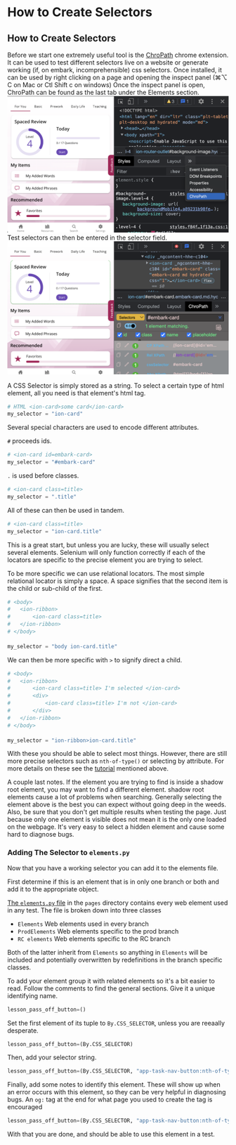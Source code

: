 # How to Create Selectors

## How to Create Selectors
Before we start one extremely useful tool is the [ChroPath](https://chrome.google.com/webstore/detail/chropath/ljngjbnaijcbncmcnjfhigebomdlkcjo) chrome extension.
It can be used to test different selectors live on a website or generate working (if, on embark, incomprehensible) css selectors.
Once installed, it can be used by right clicking on a page and opening the inspect panel (⌘⌥ C on Mac or Ctl Shift c on windows)
Once the inspect panel is open, ChroPath can be found as the last tab under the Elements section.
![where to find ChroPath](/Documentation/images/open-chopath.png)
Test selectors can then be entered in the selector field.
![using ChroPath](/Documentation/images/use-chropath.png)


A CSS Selector is simply stored as a string. 
To select a certain type of html element, all you need is that element's html tag.
```python
# HTML <ion-card>some card</ion-card>
my_selector = "ion-card"
```

Several special characters are used to encode different attributes.

`#` proceeds ids.
```python
# <ion-card id=embark-card>
my_selector = "#embark-card"
```

`.` is used before classes.
```python
# <ion-card class=title>
my_selector = ".title"
```

All of these can then be used in tandem.
```python
# <ion-card class=title>
my_selector = "ion-card.title"
```

This is a great start, but unless you are lucky, these will usually select several elements.
Selenium will only function correctly if each of the locators are specific to the precise element you are trying to select.

To be more specific we can use relational locators.
The most simple relational locator is simply a space.
A space signifies that the second item is the child or sub-child of the first.

```python
# <body>
#   <ion-ribbon>
#       <ion-card class=title>
#   </ion-ribbon>
# </body>

my_selector = "body ion-card.title"
```

We can then be more specific with `>` to signify direct a child.
```python
# <body>
#   <ion-ribbon>
#       <ion-card class=title> I'm selected </ion-card>
#       <div>
#           <ion-card class=title> I'm not </ion-card>
#       </div>
#   </ion-ribbon>
# </body>

my_selector = "ion-ribbon>ion-card.title"
```

With these you should be able to select most things.
However, there are still more precise selectors such as `nth-of-type()` or selecting by attribute. 
For more details on these see the [tutorial]() mentioned above.

A couple last notes. If the element you are trying to find is inside a shadow root element, you may want to find a different element.
shadow root elements cause a lot of problems when searching.
Generally selecting the element above is the best you can expect without going deep in the weeds.
Also, be sure that you don't get multiple results when testing the page. 
Just because only one element is visible does not mean it is the only one loaded on the webpage.
It's very easy to select a hidden element and cause some hard to diagnose bugs.

### Adding The Selector to `elements.py`

Now that you have a working selector you can add it to the elements file.

First determine if this is an element that is in only one branch or both and add it to the appropriate object.

[The `elements.py` file](/pages/elements.py) in the `pages` directory contains every web element used in any test. 
The file is broken down into three classes
* `Elements`
Web elements used in every branch
* `ProdElements`
Web elements specific to the prod branch
* `RC elements`
Web elements specific to the RC branch

Both of the latter inherit from `Elements` so anything in `Elements` will be included and potentially overwritten by redefinitions in the branch specific classes.

To add your element group it with related elements so it's a bit easier to read.
Follow the comments to find the general sections.
Give it a unique identifying name.
```python
lesson_pass_off_button=()
```

Set the first element of its tuple to `By.CSS_SELECTOR`, unless you are reeaally desperate.
```python
lesson_pass_off_button=(By.CSS_SELECTOR)
```

Then, add your selector string.
```python
lesson_pass_off_button=(By.CSS_SELECTOR, "app-task-nav-button:nth-of-type(3)>ion-button")
```

Finally, add some notes to identify this element.
These will show up when an error occurs with this element, so they can be very helpful in diagnosing bugs.
An `og:` tag at the end for what page you used to create the tag is encouraged
```python
lesson_pass_off_button=(By.CSS_SELECTOR, "app-task-nav-button:nth-of-type(3)>ion-button", "lesson page button (og: spanish alphabet)")
```

With that you are done, and should be able to use this element in a test.








